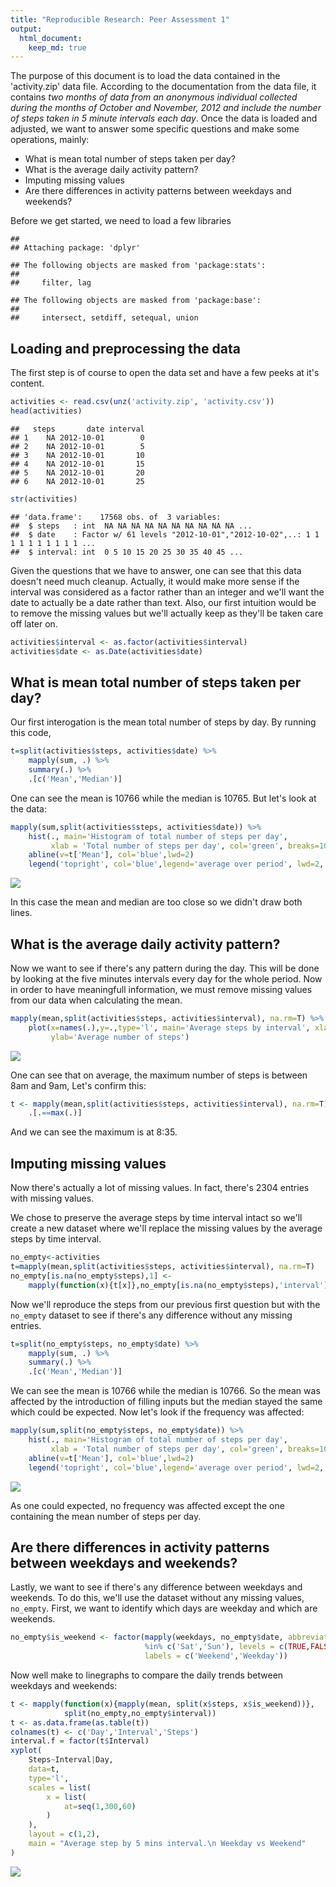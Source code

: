 ```yaml
---
title: "Reproducible Research: Peer Assessment 1"
output: 
  html_document:
    keep_md: true
---
```


The purpose of this document is to load the data contained in the 'activity.zip' data file. According to the documentation from the data file, it contains *two months of data from an anonymous individual collected during the months of October and November, 2012 and include the number of steps taken in 5 minute intervals each day*. Once the data is loaded and adjusted, we want to answer some specific questions and make some operations, mainly:

* What is mean total number of steps taken per day?  
* What is the average daily activity pattern?  
* Imputing missing values  
* Are there differences in activity patterns between weekdays and weekends?  

Before we get started, we need to load a few libraries

```
## 
## Attaching package: 'dplyr'
```

```
## The following objects are masked from 'package:stats':
## 
##     filter, lag
```

```
## The following objects are masked from 'package:base':
## 
##     intersect, setdiff, setequal, union
```


## Loading and preprocessing the data
The first step is of course to open the data set and have a few peeks at it's content.


```r
activities <- read.csv(unz('activity.zip', 'activity.csv'))
head(activities)
```

```
##   steps       date interval
## 1    NA 2012-10-01        0
## 2    NA 2012-10-01        5
## 3    NA 2012-10-01       10
## 4    NA 2012-10-01       15
## 5    NA 2012-10-01       20
## 6    NA 2012-10-01       25
```

```r
str(activities)
```

```
## 'data.frame':	17568 obs. of  3 variables:
##  $ steps   : int  NA NA NA NA NA NA NA NA NA NA ...
##  $ date    : Factor w/ 61 levels "2012-10-01","2012-10-02",..: 1 1 1 1 1 1 1 1 1 1 ...
##  $ interval: int  0 5 10 15 20 25 30 35 40 45 ...
```



Given the questions that we have to answer, one can see that this data doesn't need much cleanup.
Actually, it would make more sense if the interval was considered as a factor rather than an integer and we'll want 
the date to actually be a date rather than text. Also, our first intuition would be to remove the missing values 
but we'll actually keep as they'll be taken care off later on.


```r
activities$interval <- as.factor(activities$interval)
activities$date <- as.Date(activities$date)
```



## What is mean total number of steps taken per day?

Our first interogation is the mean total number of steps by day. By running this code,


```r
t=split(activities$steps, activities$date) %>%
    mapply(sum, .) %>%
    summary(.) %>%
    .[c('Mean','Median')]
```

One can see the mean is 10766 while the median is 10765. But let's look at the data:




```r
mapply(sum,split(activities$steps, activities$date)) %>%
    hist(., main='Histogram of total number of steps per day', 
         xlab = 'Total number of steps per day', col='green', breaks=10)
    abline(v=t['Mean'], col='blue',lwd=2)
    legend('topright', col='blue',legend='average over period', lwd=2, bty='n')
```

![](PA1_template_files/figure-html/unnamed-chunk-5-1.png)<!-- -->

In this case the mean and median are too close so we didn't draw both lines.

## What is the average daily activity pattern?

Now we want to see if there's any pattern during the day. This will be done by looking at the five minutes intervals
every day for the whole period. Now in order to have meaningfull information, we must remove missing values from our data when calculating the mean.


```r
mapply(mean,split(activities$steps, activities$interval), na.rm=T) %>%
    plot(x=names(.),y=.,type='l', main='Average steps by interval', xlab='5 minutes interval', 
         ylab='Average number of steps')
```

![](PA1_template_files/figure-html/unnamed-chunk-6-1.png)<!-- -->

One can see that on average, the maximum number of steps is between 8am and 9am, Let's confirm this:

```r
t <- mapply(mean,split(activities$steps, activities$interval), na.rm=T) %>%
    .[.==max(.)]
```

And we can see the maximum is at 8:35.


## Imputing missing values
Now there's actually a lot of missing values. In fact, there's 2304 entries with missing values.

We chose to preserve the average steps by time interval intact so we'll create a new dataset where we'll replace the missing values by the average steps by time interval.


```r
no_empty<-activities
t=mapply(mean,split(activities$steps, activities$interval), na.rm=T)
no_empty[is.na(no_empty$steps),1] <- 
    mapply(function(x){t[x]},no_empty[is.na(no_empty$steps),'interval'])
```

Now we'll reproduce the steps from our previous first question but with the `no_empty` dataset to see if there's any difference without any missing entries.


```r
t=split(no_empty$steps, no_empty$date) %>%
    mapply(sum, .) %>%
    summary(.) %>%
    .[c('Mean','Median')]
```

We can see the mean is 10766 while the median is 10766. So the mean was affected by the introduction of filling inputs but the median stayed the same which could be expected. Now let's look if the frequency was affected:



```r
mapply(sum,split(no_empty$steps, no_empty$date)) %>%
    hist(., main='Histogram of total number of steps per day', 
         xlab = 'Total number of steps per day', col='green', breaks=10)
    abline(v=t['Mean'], col='blue',lwd=2)
    legend('topright', col='blue',legend='average over period', lwd=2, bty='n')
```

![](PA1_template_files/figure-html/unnamed-chunk-10-1.png)<!-- -->

As one could expected, no frequency was affected except the one containing the mean number of steps per day.

## Are there differences in activity patterns between weekdays and weekends?

Lastly, we want to see if there's any difference between weekdays and weekends. To do this, we'll use the dataset without any missing values, `no_empty`. First, we want to identify which days are weekday and which are weekends.


```r
no_empty$is_weekend <- factor(mapply(weekdays, no_empty$date, abbreviate=TRUE) 
                              %in% c('Sat','Sun'), levels = c(TRUE,FALSE),
                              labels = c('Weekend','Weekday'))
```

Now well make to linegraphs to compare the daily trends between weekdays and weekends:


```r
t <- mapply(function(x){mapply(mean, split(x$steps, x$is_weekend))},
            split(no_empty,no_empty$interval))
t <- as.data.frame(as.table(t))
colnames(t) <- c('Day','Interval','Steps')
interval.f = factor(t$Interval)
xyplot(
    Steps~Interval|Day,
    data=t, 
    type='l', 
    scales = list(
        x = list(
            at=seq(1,300,60)
        )
    ),
    layout = c(1,2),
    main = "Average step by 5 mins interval.\n Weekday vs Weekend"
)
```

![](PA1_template_files/figure-html/unnamed-chunk-12-1.png)<!-- -->

